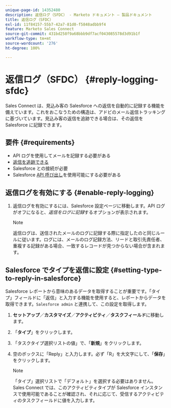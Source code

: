 ```yaml
---
unique-page-id: 14352480
description: 返信ログ（SFDC） - Marketo ドキュメント — 製品ドキュメント
title: 返信ログ（SFDC）
exl-id: 11f84157-55b7-42a7-81d0-f5848adbb9f4
feature: Marketo Sales Connect
source-git-commit: 431bd258f9a68bbb9df7acf043085578d3d91b1f
workflow-type: tm+mt
source-wordcount: '276'
ht-degree: 100%

---
```


# 返信ログ（SFDC） {#reply-logging-sfdc}

Sales Connect は、見込み客の Salesforce への返信を自動的に記録する機能を備えています。これをおこなうための構造は、アドビのメール返信トラッキングに基づいています。見込み客の返信を追跡できる場合は、その返信を Salesforce に記録できます。

## 要件 {#requirements}

* API ログを使用してメールを記録する必要がある
* [返信を追跡できる](/help/marketo/product-docs/marketo-sales-connect/email/common-tracking-questions/how-reply-tracking-works.md)
* Salesforce との接続が必要
* Salesforce [API 呼び出し](https://developer.salesforce.com/docs/atlas.en-us.salesforce_app_limits_cheatsheet.meta/salesforce_app_limits_cheatsheet/salesforce_app_limits_platform_api.htm)を使用可能にする必要がある

## 返信ログを有効にする {#enable-reply-logging}

1. 返信ログを有効にするには、Salesforce 設定ページに移動します。API ログがオフになると、_返信をログに記録_&#x200B;するオプションが表示されます。

   >[!NOTE]
   >
   >返信ログは、送信されたメールのログに記録する際に指定したのと同じルールに従います。ログには、メールのログ記録方法、リードと取引先責任者、重複する記録がある場合、一致するレコードが見つからない場合が含まれます。

## Salesforce でタイプを返信に設定 {#setting-type-to-reply-in-salesforce}

Salesforce レポートから意味のあるデータを取得することが重要です。「タイプ」フィールドに「返信」と入力する機能を使用すると、レポートからデータを取得できます。`Salesforce admin` と連携して、この設定を取得します。

1. **セットアップ**／**カスタマイズ**／**アクティビティ**／**タスクフィールド**&#x200B;に移動します。
1. 「**タイプ**」をクリックします。
1. 「タスクタイプ選択リストの値」で、「**新規**」をクリックします。
1. 空のボックスに「Reply」と入力します。必ず「R」を大文字にして、「**保存**」をクリックします。

   >[!NOTE]
   >
   >「タイプ」選択リストで「デフォルト」を選択する必要はありません。Sales Connect では、このアクティビティタイプが Salesforce インスタンスで使用可能であることが確認され、それに応じて、受信するアクティビティのタスクフィールドに値を入力します。
